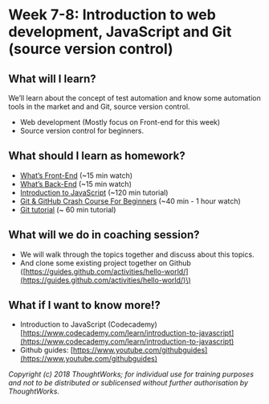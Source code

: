 # Week 7-8: Introduction to web development, JavaScript and Git \(source version control\)

## What will I learn?

We’ll learn about the concept of test automation and know some automation tools in the market and and Git, source version control.

* Web development \(Mostly focus on Front-end for this week\)
* Source version control for beginners.

## What should I learn as homework?

* [What’s Front-End](https://www.youtube.com/watch?v=GJ8jidDdWVg) \(~15 min watch\)
* [What’s Back-End](https://www.youtube.com/watch?v=WwbBOQaM0Zw) \(~15 min watch\)
* [Introduction to JavaScript](https://testautomationu.applitools.com/javascript-tutorial/) \(~120 min tutorial\)
* [Git & GitHub Crash Course For Beginners](https://youtu.be/SWYqp7iY_Tc) \(~40 min - 1 hour watch\)
* [Git tutorial](https://testautomationu.applitools.com/git-tutorial/) \(~ 60 min tutorial\)

## What will we do in coaching session?

* We will walk through the topics together and discuss about this topics.
* And clone some existing project together on Github \([https://guides.github.com/activities/hello-world/](https://guides.github.com/activities/hello-world/)\)

## What if I want to know more!?

* Introduction to JavaScript \(Codecademy\) [https://www.codecademy.com/learn/introduction-to-javascript](https://www.codecademy.com/learn/introduction-to-javascript)
* Github guides:  [https://www.youtube.com/githubguides](https://www.youtube.com/githubguides)

_Copyright \(c\) 2018 ThoughtWorks; for individual use for training purposes and not to be distributed or sublicensed without further authorisation by ThoughtWorks._


